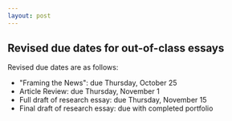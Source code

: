 ```yaml
---
layout: post
---
```


## Revised due dates for out-of-class essays

Revised due dates are as follows:

* "Framing the News": due Thursday, October 25
* Article Review: due Thursday, November 1
* Full draft of research essay: due Thursday, November 15
* Final draft of research essay: due with completed portfolio

